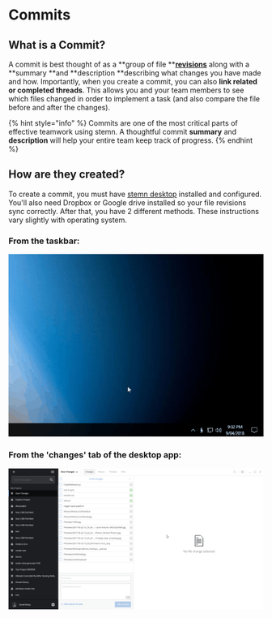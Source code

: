 # Commits

## What is a Commit?

A commit is best thought of as a **group of file **[**revisions**](revisions.md) along with a **summary **and **description **describing what changes you have made and how. Importantly, when you create a commit, you can also **link related or completed threads**. This allows you and your team members to see which files changed in order to implement a task \(and also compare the file before and after the changes\).

{% hint style="info" %}
Commits are one of the most critical parts of effective teamwork using stemn. A thoughtful commit **summary** and **description** will help your entire team keep track of progress.
{% endhint %}

## How are they created?

To create a commit, you must have [stemn desktop]() installed and configured. You'll also need Dropbox or Google drive installed so your file revisions sync correctly. After that, you have 2 different methods. These instructions vary slightly with operating system.

### From the taskbar:

![](../.gitbook/assets/commit.gif)

### From the 'changes' tab of the desktop app:

![](../.gitbook/assets/commit-desktop.gif)

